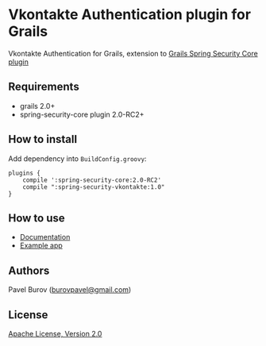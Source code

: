 Vkontakte Authentication plugin for Grails
========================================

Vkontakte Authentication for Grails, extension to [Grails Spring Security Core plugin](http://www.grails.org/plugin/spring-security-core)

Requirements
------------

 * grails 2.0+
 * spring-security-core plugin 2.0-RC2+

How to install
--------------

Add dependency into `BuildConfig.groovy`:

```
plugins {
    compile ':spring-security-core:2.0-RC2'
    compile ":spring-security-vkontakte:1.0"
}
```

How to use
----------

  * [Documentation](http://pavelburov.github.io/grails-spring-security-vkontakte)
  * [Example app](https://github.com/pavelburov/grails-vkontakte-authentication-example)

Authors
-------

Pavel Burov (burovpavel@gmail.com)

License
-------

[Apache License, Version 2.0](http://www.apache.org/licenses/LICENSE-2.0.html)
